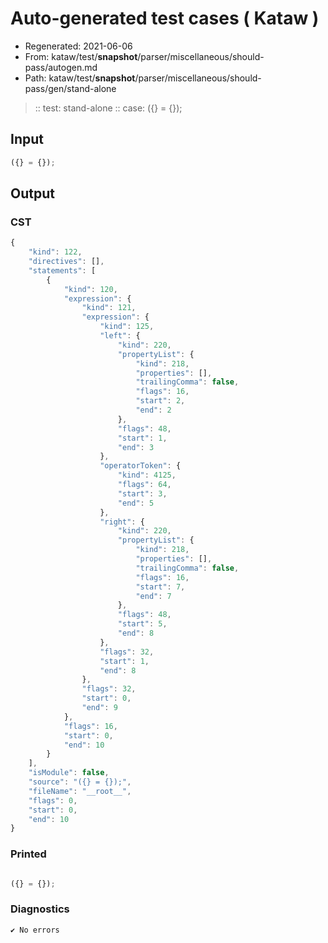 # Auto-generated test cases ( Kataw )
- Regenerated: 2021-06-06
- From: kataw/test/__snapshot__/parser/miscellaneous/should-pass/autogen.md
- Path: kataw/test/__snapshot__/parser/miscellaneous/should-pass/gen/stand-alone
> :: test: stand-alone
> :: case: ({} = {});
## Input

`````js
({} = {});
`````
## Output

### CST

```javascript
{
    "kind": 122,
    "directives": [],
    "statements": [
        {
            "kind": 120,
            "expression": {
                "kind": 121,
                "expression": {
                    "kind": 125,
                    "left": {
                        "kind": 220,
                        "propertyList": {
                            "kind": 218,
                            "properties": [],
                            "trailingComma": false,
                            "flags": 16,
                            "start": 2,
                            "end": 2
                        },
                        "flags": 48,
                        "start": 1,
                        "end": 3
                    },
                    "operatorToken": {
                        "kind": 4125,
                        "flags": 64,
                        "start": 3,
                        "end": 5
                    },
                    "right": {
                        "kind": 220,
                        "propertyList": {
                            "kind": 218,
                            "properties": [],
                            "trailingComma": false,
                            "flags": 16,
                            "start": 7,
                            "end": 7
                        },
                        "flags": 48,
                        "start": 5,
                        "end": 8
                    },
                    "flags": 32,
                    "start": 1,
                    "end": 8
                },
                "flags": 32,
                "start": 0,
                "end": 9
            },
            "flags": 16,
            "start": 0,
            "end": 10
        }
    ],
    "isModule": false,
    "source": "({} = {});",
    "fileName": "__root__",
    "flags": 0,
    "start": 0,
    "end": 10
}
```

### Printed

```javascript

({} = {});
```

### Diagnostics

```javascript
✔ No errors
```

